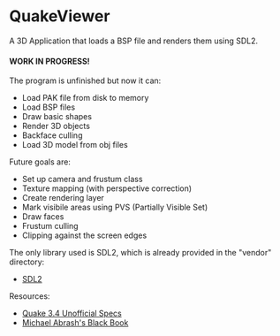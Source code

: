 # QuakeViewer

A 3D Application that loads a BSP file and renders them using SDL2.

#### WORK IN PROGRESS!
The program is unfinished but now it can:

- Load PAK file from disk to memory
- Load BSP files
- Draw basic shapes
- Render 3D objects
- Backface culling
- Load 3D model from obj files

Future goals are:

- Set up camera and frustum class
- Texture mapping (with perspective correction)
- Create rendering layer
- Mark visibile areas using PVS (Partially Visible Set)
- Draw faces
- Frustum culling
- Clipping against the screen edges

The only library used is SDL2, which is already provided in the "vendor" directory:
- [SDL2](https://www.libsdl.org/download-2.0.php)

Resources:

- [Quake 3.4 Unofficial Specs](https://www.gamers.org/dEngine/quake/spec/quake-spec34/qkmenu.htm)
- [Michael Abrash's Black Book](https://github.com/jagregory/abrash-black-book)
